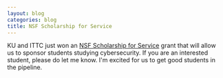 ```yaml
---
layout: blog
categories: blog
title: NSF Scholarship for Service
---
```


KU and ITTC just won an [NSF Scholarship for Service](https://www2.ljworld.com/news/2016/jan/27/ku-gets-47m-grant-train-future-government-cybersec/) grant that will allow us to sponsor students studying cybersecurity.  If you are an interested student, please do let me know.  I'm excited for us to get good students in the pipeline.
